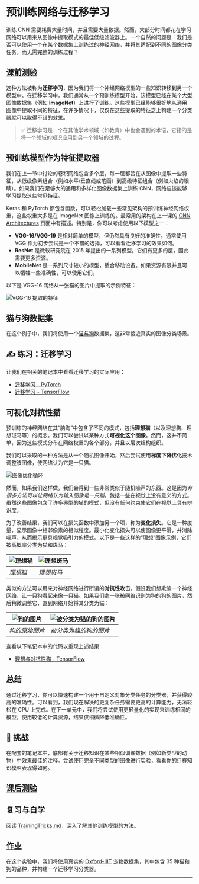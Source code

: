 <!--
CO_OP_TRANSLATOR_METADATA:
{
  "original_hash": "178c0b5ee5395733eb18aec51e71a0a9",
  "translation_date": "2025-09-23T12:38:23+00:00",
  "source_file": "lessons/4-ComputerVision/08-TransferLearning/README.md",
  "language_code": "zh"
}
-->
# 预训练网络与迁移学习

训练 CNN 需要耗费大量时间，并且需要大量数据。然而，大部分时间都花在学习网络可以用来从图像中提取模式的最佳低级滤波器上。一个自然的问题是：我们是否可以使用一个在某个数据集上训练过的神经网络，并将其适配到不同的图像分类任务，而无需完整的训练过程？

## [课前测验](https://ff-quizzes.netlify.app/en/ai/quiz/15)

这种方法被称为**迁移学习**，因为我们将一个神经网络模型的一些知识转移到另一个模型中。在迁移学习中，我们通常从一个预训练模型开始，该模型已经在某个大型图像数据集（例如 **ImageNet**）上进行了训练。这些模型已经能够很好地从通用图像中提取不同的特征，在许多情况下，仅仅在这些提取的特征之上构建一个分类器就可以取得不错的效果。

> ✅ 迁移学习是一个在其他学术领域（如教育）中也会遇到的术语，它指的是将一个领域的知识应用到另一个领域的过程。

## 预训练模型作为特征提取器

我们在上一节中讨论的卷积网络包含多个层，每一层都旨在从图像中提取一些特征，从低级像素组合（例如水平/垂直线或笔画）到高级特征组合（例如火焰的眼睛）。如果我们在足够大的通用和多样化图像数据集上训练 CNN，网络应该能够学习提取这些常见特征。

Keras 和 PyTorch 都包含函数，可以轻松加载一些常见架构的预训练神经网络权重，这些权重大多是在 ImageNet 图像上训练的。最常用的架构在上一课的 [CNN Architectures](../07-ConvNets/CNN_Architectures.md) 页面中有描述。特别是，你可以考虑使用以下模型之一：

* **VGG-16/VGG-19** 是相对简单的模型，但仍然具有良好的准确性。通常使用 VGG 作为初步尝试是一个不错的选择，可以看看迁移学习的效果如何。
* **ResNet** 是微软研究院在 2015 年提出的一系列模型。它们有更多的层，因此需要更多资源。
* **MobileNet** 是一系列尺寸较小的模型，适合移动设备。如果资源有限并且可以牺牲一些准确性，可以使用它们。

以下是 VGG-16 网络从一张猫的图片中提取的示例特征：

![VGG-16 提取的特征](../../../../../translated_images/features.6291f9c7ba3a0b951af88fc9864632b9115365410765680680d30c927dd67354.zh.png)

## 猫与狗数据集

在这个例子中，我们将使用一个[猫与狗](https://www.microsoft.com/download/details.aspx?id=54765&WT.mc_id=academic-77998-cacaste)数据集，这非常接近真实的图像分类场景。

## ✍️ 练习：迁移学习

让我们在相关的笔记本中看看迁移学习的实际应用：

* [迁移学习 - PyTorch](TransferLearningPyTorch.ipynb)
* [迁移学习 - TensorFlow](TransferLearningTF.ipynb)

## 可视化对抗性猫

预训练的神经网络在其“脑海”中包含了不同的模式，包括**理想猫**（以及理想狗、理想斑马等）的概念。我们可以尝试以某种方式**可视化这个图像**。然而，这并不简单，因为这些模式分布在网络权重的各个部分，并且以层次结构组织。

我们可以采取的一种方法是从一个随机图像开始，然后尝试使用**梯度下降优化**技术调整该图像，使网络认为它是一只猫。

![图像优化循环](../../../../../translated_images/ideal-cat-loop.999fbb8ff306e044f997032f4eef9152b453e6a990e449bbfb107de2493cc37e.zh.png)

然而，如果我们这样做，我们会得到一些非常类似于随机噪声的东西。这是因为*有很多方法可以让网络认为输入图像是一只猫*，包括一些在视觉上没有意义的方式。虽然这些图像包含了许多典型的猫的模式，但没有任何约束使它们在视觉上具有辨识度。

为了改善结果，我们可以在损失函数中添加另一个项，称为**变化损失**。它是一种度量，显示图像中相邻像素的相似程度。最小化变化损失可以使图像更平滑，并消除噪声，从而揭示更具视觉吸引力的模式。以下是一些这样的“理想”图像示例，它们被高概率分类为猫和斑马：

![理想猫](../../../../../translated_images/ideal-cat.203dd4597643d6b0bd73038b87f9c0464322725e3a06ab145d25d4a861c70592.zh.png) | ![理想斑马](../../../../../translated_images/ideal-zebra.7f70e8b54ee15a7a314000bb5df38a6cfe086ea04d60df4d3ef313d046b98a2b.zh.png)
-----|-----
*理想猫* | *理想斑马*

类似的方法可以用来对神经网络进行所谓的**对抗性攻击**。假设我们想欺骗一个神经网络，让一只狗看起来像一只猫。如果我们拿一张被网络识别为狗的狗的图片，然后稍微调整它，直到网络开始将其分类为猫：

![狗的图片](../../../../../translated_images/original-dog.8f68a67d2fe0911f33041c0f7fce8aa4ea919f9d3917ec4b468298522aeb6356.zh.png) | ![被分类为猫的狗的图片](../../../../../translated_images/adversarial-dog.d9fc7773b0142b89752539bfbf884118de845b3851c5162146ea0b8809fc820f.zh.png)
-----|-----
*狗的原始图片* | *被分类为猫的狗的图片*

查看以下笔记本中的代码以重现上述结果：

* [理想与对抗性猫 - TensorFlow](AdversarialCat_TF.ipynb)

## 总结

通过迁移学习，你可以快速构建一个用于自定义对象分类任务的分类器，并获得较高的准确性。可以看到，我们现在解决的更复杂任务需要更高的计算能力，无法轻松在 CPU 上完成。在下一单元中，我们将尝试使用更轻量化的实现来训练相同的模型，使用较低的计算资源，结果仅稍微降低准确性。

## 🚀 挑战

在配套的笔记本中，底部有关于迁移知识在某些相似训练数据（例如新类型的动物）中效果最佳的注释。尝试使用完全不同类型的图像进行实验，看看你的迁移知识模型表现得如何。

## [课后测验](https://ff-quizzes.netlify.app/en/ai/quiz/16)

## 复习与自学

阅读 [TrainingTricks.md](TrainingTricks.md)，深入了解其他训练模型的方法。

## [作业](lab/README.md)

在这个实验中，我们将使用真实的 [Oxford-IIIT](https://www.robots.ox.ac.uk/~vgg/data/pets/) 宠物数据集，其中包含 35 种猫和狗的品种，并构建一个迁移学习分类器。

---

